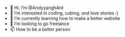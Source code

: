 - 👋 Hi, I’m @Andyyangh4rd
- 👀 I’m interested in coding, cubing, and love stories :)
- 🌱 I’m currently learning how to make a better website
- 💞️ I’m looking to go freelance
- 📫 How to be a better person

<!---
Andyyangh4rd/Andyyangh4rd is a ✨ special ✨ repository because its `README.md` (this file) appears on your GitHub profile.
You can click the Preview link to take a look at your changes.
--->
